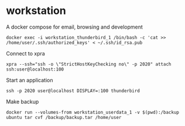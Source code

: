 # workstation
A docker compose for email, browsing and development


    docker exec -i workstation_thunderbird_1 /bin/bash -c 'cat >> /home/user/.ssh/authorized_keys' < ~/.ssh/id_rsa.pub


Connect to xpra

    xpra --ssh="ssh -o \"StrictHostKeyChecking no\" -p 2020" attach ssh:user@localhost:100

Start an application

    ssh -p 2020 user@localhost DISPLAY=:100 thunderbird

    

Make backup
    
    docker run --volumes-from workstation_userdata_1 -v $(pwd):/backup ubuntu tar cvf /backup/backup.tar /home/user
